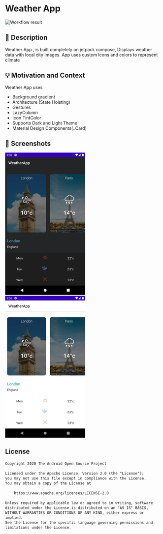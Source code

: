# Weather App

<!--- Replace <OWNER> with your Github Username and <REPOSITORY> with the name of your repository. -->
<!--- You can find both of these in the url bar when you open your repository in github. -->

![Workflow result](https://github.com/shumakmanohar/android-dev-challenge-compose/workflows/Check/badge.svg)

## :scroll: Description

<!--- Describe your app in one or two sentences -->

Weather App , is built completely on jetpack compose,
Displays weather data with local city Images.
App uses custom Icons and colors to represent climate

## :bulb: Motivation and Context

<!--- Optionally point readers to interesting parts of your submission. -->
<!--- What are you especially proud of? -->

Weather App uses

- Background gradient
- Architecture (State Hoisting)
- Gestures
- LazyColumn
- Icon TintColor
- Supports Dark and Light Theme
- Material Design Components(..Card)

## :camera_flash: Screenshots

<!-- You can add more screenshots here if you like -->

<img src="/results/screenshot_1.png" width="260">&emsp;<img src="/results/screenshot_2.png" width="260">

## License

```
Copyright 2020 The Android Open Source Project

Licensed under the Apache License, Version 2.0 (the "License");
you may not use this file except in compliance with the License.
You may obtain a copy of the License at

    https://www.apache.org/licenses/LICENSE-2.0

Unless required by applicable law or agreed to in writing, software
distributed under the License is distributed on an "AS IS" BASIS,
WITHOUT WARRANTIES OR CONDITIONS OF ANY KIND, either express or implied.
See the License for the specific language governing permissions and
limitations under the License.
```
